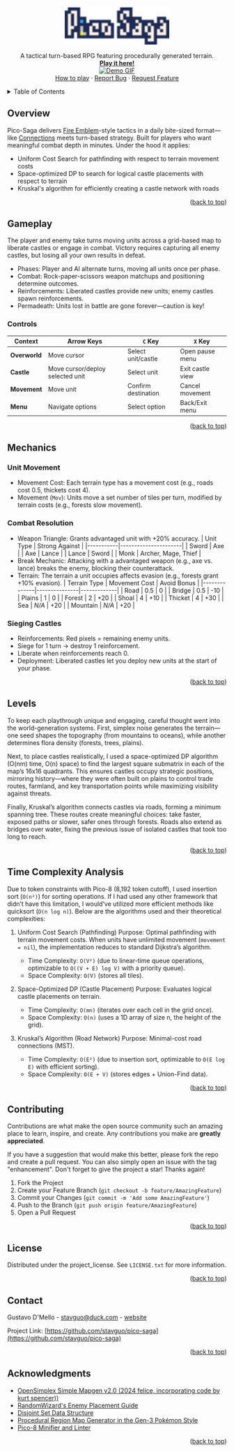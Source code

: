 <!-- Improved compatibility of back to top link: See: https://github.com/othneildrew/Best-README-Template/pull/73 -->
<a id="readme-top"></a>

<br />
<div align="center">

<a href="https://github.com/stavguo/pico-saga">
  <img src="images/title.svg" alt="Logo" width="240">
</a>
  <p align="center">
    A tactical turn-based RPG featuring procedurally generated terrain.
    <br />
    <a href="https://gustavo.zip/pico-saga/">
      <strong>Play it here!</strong>
      <br />
      <img href="https://giphy.com/gifs/sblobbery-clbarrr-idzz-SggILpMXO7Xt6" alt="Demo GIF" width="250"/>
    </a>
    <br />
    <a href="#gameplay">How to play</a>
    &middot;
    <a href="https://github.com/stavguo/pico-saga/issues/new?labels=bug&template=bug-report---.md">Report Bug</a>
    &middot;
    <a href="https://github.com/stavguo/pico-saga/issues/new?labels=enhancement&template=feature-request---.md">Request Feature</a>
  </p>
</div>



<!-- TABLE OF CONTENTS -->
<details>
  <summary>Table of Contents</summary>
  <ol>
    <li><a href="#overview">Overview</a></li>
    <li>
      <a href="#gameplay">Gameplay</a>
      <ul>
        <li><a href="#controls">Controls</a></li>
      </ul>
    </li>
    <li>
      <a href="#mechanics">Mechanics</a>
      <ul>
        <li><a href="#unit-movement">Unit Movement</a></li>
        <li><a href="#combat-resolution">Combat Resolution</a></li>
        <li><a href="#sieging-castles">Sieging Castles</a></li>
      </ul>
    </li>
    <li><a href="#time-complexity-analysis">Time Complexity Analysis</a></li>
    <li><a href="#contributing">Contributing</a></li>
    <li><a href="#license">License</a></li>
    <li><a href="#contact">Contact</a></li>
    <li><a href="#acknowledgments">Acknowledgments</a></li>
  </ol>
</details>

## Overview
Pico-Saga delivers [Fire Emblem](https://en.wikipedia.org/wiki/Fire_Emblem)-style tactics in a daily bite-sized format—like [Connections](https://www.nytimes.com/games/connections) meets turn-based strategy. Built for players who want meaningful combat depth in minutes. Under the hood it applies:

- Uniform Cost Search for pathfinding with respect to terrain movement costs
- Space-optimized DP to search for logical castle placements with respect to terrain
- Kruskal's algorithm for efficiently creating a castle network with roads

<p align="right">(<a href="#readme-top">back to top</a>)</p>

## Gameplay
The player and enemy take turns moving units across a grid-based map to liberate castles or engage in combat. Victory requires capturing all enemy castles, but losing all your own results in defeat.
- Phases: Player and AI alternate turns, moving all units once per phase.
- Combat: Rock-paper-scissors weapon matchups and positioning determine outcomes.
- Reinforcements: Liberated castles provide new units; enemy castles spawn reinforcements.
- Permadeath: Units lost in battle are gone forever—caution is key!

### Controls
| Context       | Arrow Keys               | `C` Key                  | `X` Key                |
|---------------|--------------------------|--------------------------|------------------------|
| **Overworld** | Move cursor              | Select unit/castle       | Open pause menu        |
| **Castle**    | Move cursor/deploy selected unit  | Select unit              | Exit castle view       |
| **Movement**  | Move unit      | Confirm destination      | Cancel movement        |
| **Menu**      | Navigate options         | Select option           | Back/Exit menu        |
<p align="right">(<a href="#readme-top">back to top</a>)</p>

## Mechanics
### Unit Movement
- Movement Cost: Each terrain type has a movement cost (e.g., roads cost 0.5, thickets cost 4).
- Movement (`Mov`): Units move a set number of tiles per turn, modified by terrain costs (e.g., forests slow movement).

### Combat Resolution
- Weapon Triangle: Grants advantaged unit with +20% accuracy.
  | Unit Type | Strong Against       |
  |-----------|----------------------|
  | Sword     | Axe                  |
  | Axe       | Lance                |
  | Lance     | Sword                |
  | Monk      | Archer, Mage, Thief  |
- Break Mechanic: Attacking with a advantaged weapon (e.g., axe vs. lance) breaks the enemy, blocking their counterattack.
- Terrain: The terrain a unit occupies affects evasion (e.g., forests grant +10% evasion).
  | Terrain Type | Movement Cost | Avoid Bonus |
  |--------------|---------------|-------------|
  | Road         | 0.5           | 0           |
  | Bridge       | 0.5           | -10         |
  | Plains       | 1             | 0           |
  | Forest       | 2             | +20         |
  | Shoal        | 4             | +10         |
  | Thicket      | 4             | +30         |
  | Sea          | *N/A*         | +20         |
  | Mountain     | *N/A*         | +20         |

### Sieging Castles
- Reinforcements: Red pixels = remaining enemy units.
- Siege for 1 turn → destroy 1 reinforcement.
- Liberate when reinforcements reach 0.
- Deployment: Liberated castles let you deploy new units at the start of your phase.

<p align="right">(<a href="#readme-top">back to top</a>)</p>

## Levels
To keep each playthrough unique and engaging, careful thought went into the world-generation systems. First, simplex noise generates the terrain—one seed shapes the topography (from mountains to oceans), while another determines flora density (forests, trees, plains).

Next, to place castles realistically, I used a space-optimized DP algorithm (O(nm) time, O(n) space) to find the largest square submatrix in each of the map’s 16x16 quadrants. This ensures castles occupy strategic positions, mirroring history—where they were often built on plains to control trade routes, farmland, and key transportation points while maximizing visibility against threats.

Finally, Kruskal’s algorithm connects castles via roads, forming a minimum spanning tree. These routes create meaningful choices: take faster, exposed paths or slower, safer ones through forests. Roads also extend as bridges over water, fixing the previous issue of isolated castles that took too long to reach.

<p align="right">(<a href="#readme-top">back to top</a>)</p>

## Time Complexity Analysis
Due to token constraints with Pico-8 (8,192 token cutoff), I used insertion sort (`O(n²)`) for sorting operations. If I had used any other framework that didn’t have this limitation, I would’ve utilized more efficient methods like quicksort (`O(n log n)`). Below are the algorithms used and their theoretical complexities:

1. Uniform Cost Search (Pathfinding)
Purpose: Optimal pathfinding with terrain movement costs. When units have unlimited movement (`movement = nil`), the implementation reduces to standard Dijkstra’s algorithm.
    - Time Complexity: `O(V²)` (due to linear-time queue operations, optimizable to `O((V + E) log V)` with a priority queue).
    - Space Complexity: `O(V)` (stores all tiles).

2. Space-Optimized DP (Castle Placement)
Purpose: Evaluates logical castle placements on terrain.
    - Time Complexity: `O(mn)` (iterates over each cell in the grid once).
    - Space Complexity: `O(n)` (uses a 1D array of size n, the height of the grid).

3. Kruskal’s Algorithm (Road Network)
Purpose: Minimal-cost road connections (MST).
    - Time Complexity: `O(E²)` (due to insertion sort, optimizable to `O(E log E)` with efficient sorting).
    - Space Complexity: `O(E + V)` (stores edges + Union-Find data).

<p align="right">(<a href="#readme-top">back to top</a>)</p>

## Contributing

Contributions are what make the open source community such an amazing place to learn, inspire, and create. Any contributions you make are **greatly appreciated**.

If you have a suggestion that would make this better, please fork the repo and create a pull request. You can also simply open an issue with the tag "enhancement".
Don't forget to give the project a star! Thanks again!

1. Fork the Project
2. Create your Feature Branch (`git checkout -b feature/AmazingFeature`)
3. Commit your Changes (`git commit -m 'Add some AmazingFeature'`)
4. Push to the Branch (`git push origin feature/AmazingFeature`)
5. Open a Pull Request

<p align="right">(<a href="#readme-top">back to top</a>)</p>

## License

Distributed under the project_license. See `LICENSE.txt` for more information.

<p align="right">(<a href="#readme-top">back to top</a>)</p>

<!-- CONTACT -->
## Contact

Gustavo D'Mello - stavguo@duck.com - [website](https://gustavo.zip)

Project Link: [https://github.com/stavguo/pico-saga](https://github.com/stavguo/pico-saga)

<p align="right">(<a href="#readme-top">back to top</a>)</p>

<!-- ACKNOWLEDGMENTS -->
## Acknowledgments

* [OpenSimplex Simple Mapgen v2.0 (2024 felice, incorporating code by kurt spencer))](https://www.lexaloffle.com/bbs/widget.php?pid=babikipahi)
* [RandomWizard's Enemy Placement Guide](https://feuniverse.us/t/randomwizards-enemy-placement-guide/14888)
* [Disjoint Set Data Structure](https://github.com/calebwin/disjoint)
* [Procedural Region Map Generator in the Gen-3 Pokémon Style](https://github.com/huderlem/porygion)
* [Pico-8 Minifier and Linter](https://github.com/thisismypassport/shrinko8)

<p align="right">(<a href="#readme-top">back to top</a>)</p>
